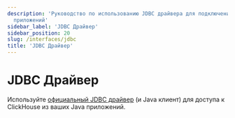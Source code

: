 ```yaml
---
description: 'Руководство по использованию JDBC драйвера для подключения к ClickHouse из Java
  приложений'
sidebar_label: 'JDBC Драйвер'
sidebar_position: 20
slug: /interfaces/jdbc
title: 'JDBC Драйвер'
---
```



# JDBC Драйвер

Используйте [официальный JDBC драйвер](/integrations/language-clients/java/jdbc) (и Java клиент) для доступа к ClickHouse из ваших Java приложений.
